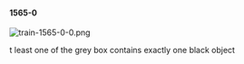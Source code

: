 #### 1565-0
![train-1565-0-0.png](https://github.com/lil-lab/nlvr/raw/master/nlvr/train/images/3/train-1565-0-0.png "train-1565-0-0.png")

t least one of the  grey box contains exactly one black object